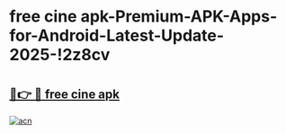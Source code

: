 # free cine apk-Premium-APK-Apps-for-Android-Latest-Update-2025-!2z8cv

# <h2><a href="https://googleone.com">🔗👉 🔴 free cine apk</a></h2>

[![acn](https://github.com/user-attachments/assets/0f9c940e-d8b0-45ae-aac7-cd30a18b3e1c)](https://googleone.com)

